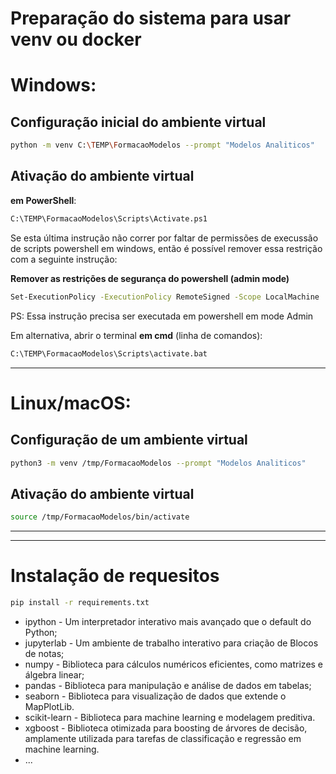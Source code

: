 # Preparação do sistema para usar venv ou docker

# Windows: 

## Configuração inicial do ambiente virtual 
```bash
python -m venv C:\TEMP\FormacaoModelos --prompt "Modelos Analiticos"
```

## Ativação do ambiente virtual

**em PowerShell**:
```bash
C:\TEMP\FormacaoModelos\Scripts\Activate.ps1
```

Se esta última instrução não correr por faltar de permissões de execussão de scripts powershell em windows, então é possível remover essa restrição com a seguinte instrução:


**Remover as restrições de segurança do powershell (admin mode)**
```bash
Set-ExecutionPolicy -ExecutionPolicy RemoteSigned -Scope LocalMachine
```
PS: Essa instrução precisa ser executada em powershell em mode Admin


Em alternativa, abrir o terminal
**em cmd** (linha de comandos):
```bash
C:\TEMP\FormacaoModelos\Scripts\activate.bat
```

* * * 

# Linux/macOS: 

## Configuração de um ambiente virtual
```bash
python3 -m venv /tmp/FormacaoModelos --prompt "Modelos Analiticos"
```

## Ativação do ambiente virtual
```bash
source /tmp/FormacaoModelos/bin/activate
```


* * * 
* * * 

# Instalação de requesitos
```bash
pip install -r requirements.txt
```

* ipython - Um interpretador interativo mais avançado que o default do Python;
* jupyterlab - Um ambiente de trabalho interativo para criação de Blocos de notas;
* numpy - Biblioteca para cálculos numéricos eficientes, como matrizes e álgebra linear;
* pandas - Biblioteca para manipulação e análise de dados em tabelas;
* seaborn - Biblioteca para visualização de dados que extende o MapPlotLib.
* scikit-learn - Biblioteca para machine learning e modelagem preditiva.
* xgboost - Biblioteca otimizada para boosting de árvores de decisão, amplamente utilizada para tarefas de classificação e regressão em machine learning.
* ...
